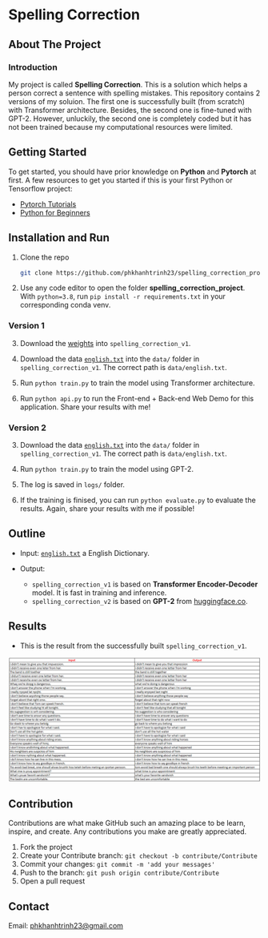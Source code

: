 # Spelling Correction


## About The Project


### Introduction

My project is called **Spelling Correction**. This is a solution which helps a person correct a sentence with spelling mistakes. This repository contains 2 versions of my soluion. The first one is successfully built (from scratch) with Transformer architecture. Besides, the second one is fine-tuned with GPT-2. However, unluckily, the second one is completely coded but it has not been trained because my computational resources were limited.

## Getting Started

To get started, you should have prior knowledge on **Python** and **Pytorch** at first. A few resources to get you started if this is your first Python or Tensorflow project:

- [Pytorch Tutorials](https://pytorch.org/tutorials/)
- [Python for Beginners](https://www.python.org/about/gettingstarted/)


## Installation and Run
1. Clone the repo

   ```sh
   git clone https://github.com/phkhanhtrinh23/spelling_correction_project.git
   ```
  
2. Use any code editor to open the folder **spelling_correction_project**. With `python=3.8`, run `pip install -r requirements.txt` in your corresponding conda venv.

### Version 1
3. Download the [weights](https://drive.google.com/drive/folders/19r7GYrIvAVtZWhJ_mDchJWWnbLMCvXZi?usp=sharing) into `spelling_correction_v1`.

4. Download the data [`english.txt`](http://www.manythings.org/anki/) into the `data/` folder in `spelling_correction_v1`. The correct path is `data/english.txt`.

5. Run `python train.py` to train the model using Transformer architecture.

6. Run `python api.py` to run the Front-end + Back-end Web Demo for this application. Share your results with me!

### Version 2
3. Download the data [`english.txt`](http://www.manythings.org/anki/) into the `data/` folder in `spelling_correction_v1`. The correct path is `data/english.txt`.

4. Run `python train.py` to train the model using GPT-2.

5. The log is saved in `logs/` folder.

6. If the training is finised, you can run `python evaluate.py` to evaluate the results. Again, share your results with me if possible!


## Outline

- Input: [`english.txt`](http://www.manythings.org/anki/) a English Dictionary.

- Output:
   - `spelling_correction_v1` is based on **Transformer Encoder-Decoder** model. It is fast in training and inference.
   - `spelling_correction_v2` is based on **GPT-2** from [huggingface.co](https://huggingface.co/gpt2-medium).

## Results
- This is the result from the successfully built `spelling_correction_v1`.

<img src="./spelling_correction_v1/images/output.png"/>


## Contribution

Contributions are what make GitHub such an amazing place to be learn, inspire, and create. Any contributions you make are greatly appreciated.

1. Fork the project
2. Create your Contribute branch: `git checkout -b contribute/Contribute`
3. Commit your changes: `git commit -m 'add your messages'`
4. Push to the branch: `git push origin contribute/Contribute`
5. Open a pull request


## Contact

Email: phkhanhtrinh23@gmail.com